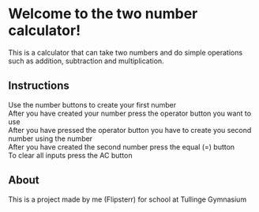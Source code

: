 # Welcome to the two number calculator!

This is a calculator that can take two numbers and do simple operations such as addition, subtraction and multiplication.

## Instructions
Use the number buttons to create your first number  
After you have created your number press the operator button you want to use  
After you have pressed the operator button you have to create you second number using the number  
After you have created the second number press the equal (=) button  
To clear all inputs press the AC button  

## About 
This is a project made by me (Flipsterr) for school at Tullinge Gymnasium